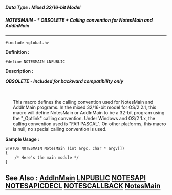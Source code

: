##### Data Type : Mixed 32/16-bit Model
##### NOTESMAIN - * OBSOLETE * Calling convention for NotesMain and AddInMain
---
```
#include <global.h>
```

**Definition :**
```
#define NOTESMAIN LNPUBLIC
```

**Description :**

***OBSOLETE - Included for backward compatibility only***
<ul><br>
<br>
This macro defines the calling convention used for NotesMain and AddInMain programs.  In the mixed 32/16-bit model for OS/2 2.1, this macro will define NotesMain or AddInMain to be a 32-bit program using the &quot;_Optlink&quot; calling convention.  Under Windows and OS/2 1.x, the calling convention used is &quot;FAR PASCAL&quot;.  On other platforms, this macro is null;  no special calling convention is used.</ul>



**Sample Usage :**
```
STATUS NOTESMAIN NotesMain (int argc, char * argv[])
{
    /* Here's the main module */
}
```

**See Also :**
[AddInMain](/domino-c-api-docs/reference/Func/AddInMain)
[LNPUBLIC](/domino-c-api-docs/reference/Symb/LNPUBLIC)
[NOTESAPI](/domino-c-api-docs/reference/Data/NOTESAPI)
[NOTESAPICDECL](/domino-c-api-docs/reference/Data/NOTESAPICDECL)
[NOTESCALLBACK](/domino-c-api-docs/reference/Data/NOTESCALLBACK)
[NotesMain](/domino-c-api-docs/reference/Func/NotesMain)
---
